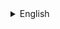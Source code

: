 <details>
  <summary>English</summary>
<details>
  <summary>Demi plie</summary>
  <p> A demi plié is a basic movement in classical ballet that involves bending the knees while keeping the heels on the ground. It is performed at the beginning of a class or to prepare for other steps, and can be done in different positions. To perform, maintain proper alignment, bend the knees while keeping the feet firmly planted, and rise back up to a standing position.</p>
</details>


<details>
  <summary>Exercise</summary>
  <p>This is a short ballet sequence that includes demi-plies, grand plies, and ronde de jambes. The sequence begins with two demi-plies and one grand plie, followed by a fourth grand plie, a ronde de jambe, and a grand plie in fourth position. Then, there is a grand plie in fifth position, followed by another grand plie in fifth position on one side. The sequence ends with a balanced position held for a certain amount of time. It appears to be a warm-up or exercise for dancers.</p>
</details>
</details>
